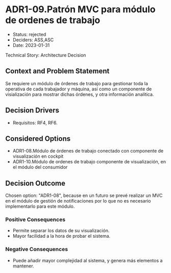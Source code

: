 # ADR1-09.Patrón MVC para módulo de ordenes de trabajo

* Status: rejected
* Deciders: ASS,ASC
* Date: 2023-01-31

Technical Story: Architecture Decision

## Context and Problem Statement

Se requiere un módulo de órdenes de trabajo para gestionar toda la operativa de cada trabajador y máquina, así como un componente de visialización para mostrar dichas órdenes, y otra información analítica.

## Decision Drivers

* Requisitos: RF4, RF6.

## Considered Options

* ADR1-08.Módulo de órdenes de trabajo conectado con componente de visualización en cockpit
* ADR1-10.Módulo de ordenes de trabajo componente de visualización, en el módulo del consumidor

## Decision Outcome

Chosen option: "ADR1-08", because en un futuro se prevé realizar un MVC en el módulo de gestión de notificaciones por lo que no es necesario implementarlo para este módulo.

### Positive Consequences

* Permite separar los datos de su visualización.
* Mayor facilidad a la hora de probar el sistema.

### Negative Consequences

* Puede añadir mayor complejidad al sistema, y genera más elementos a mantener.
